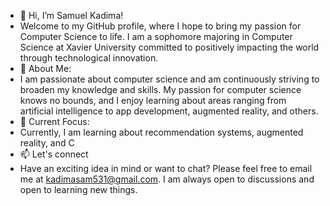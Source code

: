 - 👋 Hi, I’m Samuel Kadima!
- Welcome to my GitHub profile, where I hope to bring my passion for Computer Science to life. I am a sophomore majoring in Computer Science at Xavier University committed to positively impacting the world through technological innovation.  
- 🌟 About Me:
- I am passionate about computer science and am continuously striving to broaden my knowledge and skills. My passion for computer science knows no bounds, and I enjoy learning about areas ranging from artificial intelligence to app development, augmented reality, and others.
- 👀 Current Focus:
- Currently, I am learning about recommendation systems, augmented reality, and C
- 📫 Let's connect
- Have an exciting idea in mind or want to chat? Please feel free to email me at kadimasam531@gmail.com. I am always open to discussions and open to learning new things.

<!---
KadiSam01/KadiSam01 is a ✨ special ✨ repository because its `README.md` (this file) appears on your GitHub profile.
You can click the Preview link to take a look at your changes.
--->
